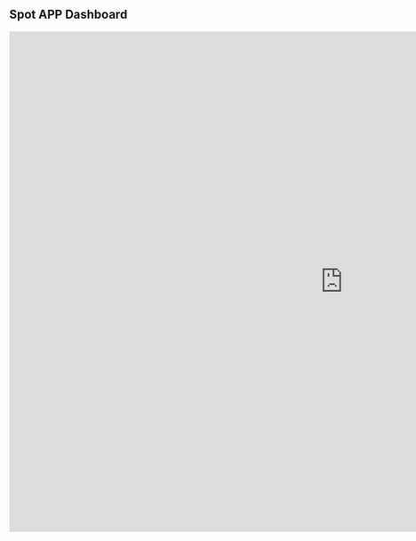 ## Spot APP Dashboard

<iframe width="1200" height="900" src="https://datastudio.google.com/embed/reporting/716d9316-a123-4a77-a673-6743f343ccb0/page/pURUC" frameborder="0" style="border:0" allowfullscreen></iframe>


